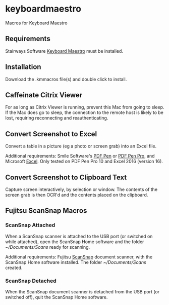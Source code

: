 # keyboardmaestro
Macros for Keyboard Maestro

## Requirements
Stairways Software [Keyboard Maestro](https://www.keyboardmaestro.com) must be installed.

## Installation
Download the .kmmacros file(s) and double click to install.

## Caffeinate Citrix Viewer

For as long as Citrix Viewer is running, prevent this Mac from going to sleep. If the Mac does go to sleep, the connection to the remote host is likely to be lost, requiring reconnecting and reauthenticating.


## Convert Screenshot to Excel

Convert a table in a picture (eg a photo or screen grab) into an Excel file.

Additional requirements: Smile Software's [PDF Pen](https://smilesoftware.com/PDFpen/) or [PDF Pen Pro](https://smilesoftware.com/PDFpen/), and Microsoft [Excel](https://www.microsoft.com/en-us/microsoft-365/excel). Only tested on PDF Pen Pro 10 and Excel 2016 (version 16).


## Convert Screenshot to Clipboard Text

Capture screen interactively, by selection or window. The contents of the screen grab is then OCR'd and the contents placed on the clipboard.


## Fujitsu ScanSnap Macros

### ScanSnap Attached

When a ScanSnap scanner is attached to the USB port (or switched on while attached), open the ScanSnap Home software and the folder _~/Documents/Scans_ ready for scanning.

Additional requirements: Fujitsu [ScanSnap](https://www.fujitsu.com/us/products/computing/peripheral/scanners/soho/) document scanner, with the ScanSnap Home software installed. The folder _~/Documents/Scans_ created.


### ScanSnap Detached

When the ScanSnap document scanner is detached from the USB port (or switched off), quit the ScanSnap Home software.
